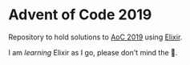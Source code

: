 # Advent of Code 2019

Repository to hold solutions to [AoC 2019](https://adventofcode.com/2019) using [Elixir](https://elixir-lang.org/).

I am *learning* Elixir as I go, please don't mind the 🍝.
